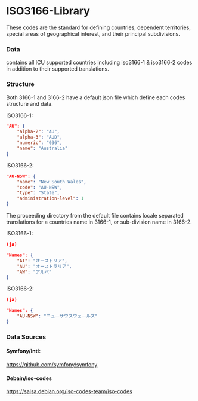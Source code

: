 # ISO3166-Library
These codes are the standard for defining countries, dependent territories, special areas of geographical interest, and their principal subdivisions.

### Data 
contains all ICU supported countries including iso3166-1 & iso3166-2 codes in addition to their supported translations.

### Structure
Both 3166-1 and 3166-2 have a default json file which define each codes structure and data.

ISO3166-1:
```json
"AU": {
    "alpha-2": "AU",
    "alpha-3": "AUD",
    "numeric": "036",
    "name": "Australia"
}
```
ISO3166-2:
```json
"AU-NSW": {
    "name": "New South Wales",
    "code": "AU-NSW",
    "type": "State",
    "administration-level": 1
}
```
The proceeding directory from the default file contains locale separated translations for a countries name in 3166-1, or sub-division name in 3166-2.

ISO3166-1:
```json
(ja)

"Names": {
    "AT": "オーストリア",
    "AU": "オーストラリア",
    "AW": "アルバ"
}
```
ISO3166-2:
```json
(ja)

"Names": {
    "AU-NSW": "ニューサウスウェールズ"
}
```

### Data Sources
#### Symfony/Intl: 
https://github.com/symfony/symfony
#### Debain/iso-codes
https://salsa.debian.org/iso-codes-team/iso-codes



